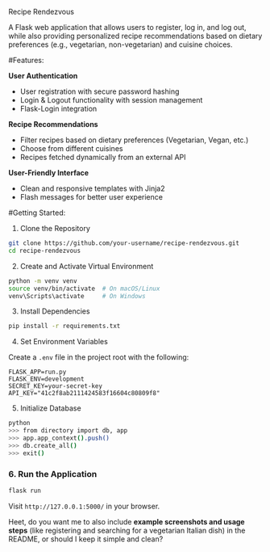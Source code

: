 

Recipe Rendezvous

A Flask web application that allows users to register, log in, and log out, while also providing personalized recipe recommendations based on dietary preferences (e.g., vegetarian, non-vegetarian) and cuisine choices.

#Features:

**User Authentication**

  * User registration with secure password hashing
  * Login & Logout functionality with session management
  * Flask-Login integration

**Recipe Recommendations**

  * Filter recipes based on dietary preferences (Vegetarian, Vegan, etc.)
  * Choose from different cuisines
  * Recipes fetched dynamically from an external API

**User-Friendly Interface**

  * Clean and responsive templates with Jinja2
  * Flash messages for better user experience


#Getting Started:
1. Clone the Repository

```Bash
git clone https://github.com/your-username/recipe-rendezvous.git
cd recipe-rendezvous
```

2. Create and Activate Virtual Environment

```bash
python -m venv venv
source venv/bin/activate  # On macOS/Linux
venv\Scripts\activate     # On Windows
```

3. Install Dependencies

```bash
pip install -r requirements.txt
```

4. Set Environment Variables

Create a `.env` file in the project root with the following:

```
FLASK_APP=run.py
FLASK_ENV=development
SECRET_KEY=your-secret-key
API_KEY="41c2f8ab2111424583f16604c80809f8"
```

5. Initialize Database

```bash
python
>>> from directory import db, app
>>> app.app_context().push()
>>> db.create_all()
>>> exit()
```

### 6. Run the Application

```bash
flask run
```

Visit `http://127.0.0.1:5000/` in your browser.










Heet, do you want me to also include **example screenshots and usage steps** (like registering and searching for a vegetarian Italian dish) in the README, or should I keep it simple and clean?
